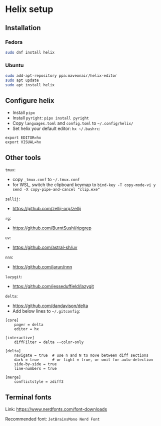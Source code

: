 # Helix setup

## Installation

### Fedora
```bash
sudo dnf install helix
```

### Ubuntu
```bash
sudo add-apt-repository ppa:maveonair/helix-editor
sudo apt update
sudo apt install helix
```

## Configure helix
- Install `pipx`
- Install `pyright`: `pipx install pyright`
- Copy `languages.toml` and `config.toml` to `~/.config/helix/`
- Set helix your default editor: `hx ~/.bashrc`:
```
export EDITOR=hx
export VISUAL=hx
```

## Other tools
`tmux`:
- copy `_tmux.conf` to `~/.tmux.conf`
- for WSL, switch the clipboard keymap to `bind-key -T copy-mode-vi y send -X copy-pipe-and-cancel "clip.exe"`

`zellij`:
- https://github.com/zellij-org/zellij

`rg`:
- https://github.com/BurntSushi/ripgrep

`uv`:
- https://github.com/astral-sh/uv

`nnn`:
- https://github.com/jarun/nnn

`lazygit`:
- https://github.com/jesseduffield/lazygit

`delta`:
- https://github.com/dandavison/delta
- Add below lines to `~/.gitconfig`:
```
[core]
    pager = delta
    editor = hx

[interactive]
    diffFilter = delta --color-only

[delta]
    navigate = true  # use n and N to move between diff sections
    dark = true      # or light = true, or omit for auto-detection
    side-by-side = true
    line-numbers = true

[merge]
    conflictstyle = zdiff3  
```

## Terminal fonts

Link: https://www.nerdfonts.com/font-downloads

Recommended font: `JetBrainsMono Nerd Font`
